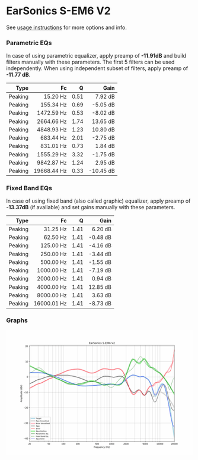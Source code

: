 # EarSonics S-EM6 V2
See [usage instructions](https://github.com/jaakkopasanen/AutoEq#usage) for more options and info.

### Parametric EQs
In case of using parametric equalizer, apply preamp of **-11.91dB** and build filters manually
with these parameters. The first 5 filters can be used independently.
When using independent subset of filters, apply preamp of **-11.77 dB**.

| Type    | Fc          |    Q | Gain      |
|--------:|------------:|-----:|----------:|
| Peaking | 15.20 Hz    | 0.51 | 7.92 dB   |
| Peaking | 155.34 Hz   | 0.69 | -5.05 dB  |
| Peaking | 1472.59 Hz  | 0.53 | -8.02 dB  |
| Peaking | 2664.66 Hz  | 1.74 | 13.65 dB  |
| Peaking | 4848.93 Hz  | 1.23 | 10.80 dB  |
| Peaking | 683.44 Hz   | 2.01 | -2.75 dB  |
| Peaking | 831.01 Hz   | 0.73 | 1.84 dB   |
| Peaking | 1555.29 Hz  | 3.32 | -1.75 dB  |
| Peaking | 9842.87 Hz  | 1.24 | 2.95 dB   |
| Peaking | 19668.44 Hz | 0.33 | -10.45 dB |

### Fixed Band EQs
In case of using fixed band (also called graphic) equalizer, apply preamp of **-13.37dB**
(if available) and set gains manually with these parameters.

| Type    | Fc          |    Q | Gain     |
|--------:|------------:|-----:|---------:|
| Peaking | 31.25 Hz    | 1.41 | 6.20 dB  |
| Peaking | 62.50 Hz    | 1.41 | -0.48 dB |
| Peaking | 125.00 Hz   | 1.41 | -4.16 dB |
| Peaking | 250.00 Hz   | 1.41 | -3.44 dB |
| Peaking | 500.00 Hz   | 1.41 | -1.55 dB |
| Peaking | 1000.00 Hz  | 1.41 | -7.19 dB |
| Peaking | 2000.00 Hz  | 1.41 | 0.94 dB  |
| Peaking | 4000.00 Hz  | 1.41 | 12.85 dB |
| Peaking | 8000.00 Hz  | 1.41 | 3.63 dB  |
| Peaking | 16000.01 Hz | 1.41 | -8.73 dB |

### Graphs
![](./EarSonics%20S-EM6%20V2.png)
